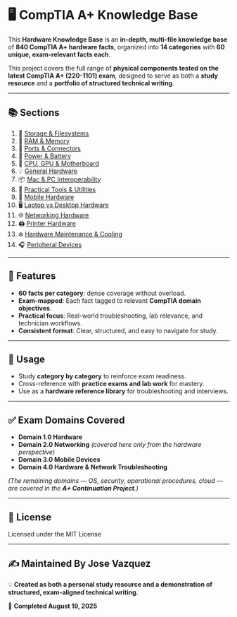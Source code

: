 # 🖥️ CompTIA A+ Knowledge Base  

This **Hardware Knowledge Base** is an **in-depth, multi-file knowledge base** of **840 CompTIA A+ hardware facts**, organized into **14 categories** with **60 unique, exam-relevant facts each**.  

This project covers the full range of **physical components tested on the latest CompTIA A+ (220-1101) exam**, designed to serve as both a **study resource** and a **portfolio of structured technical writing**.  

---

## 📚 Sections  

1. 💾 [Storage & Filesystems](sections/01-storage-and-filesystems.md)  
2. 🧠 [RAM & Memory](sections/02-ram-memory.md)  
3. 🔌 [Ports & Connectors](sections/03-ports-connectors.md)  
4. 🔋 [Power & Battery](sections/04-power-and-battery.md)  
5. 🧩 [CPU, GPU & Motherboard](sections/05-cpu-gpu-motherboard.md)  
6. 💡 [General Hardware](sections/06-general-hardware.md)  
7. 📦 [Mac & PC Interoperability](sections/07-mac-pc-interoperability.md)  
8. 🧰 [Practical Tools & Utilities](sections/08-practical-tools-utilities.md)  
9. 📱 [Mobile Hardware](sections/09-mobile-hardware.md)  
10. 🖥️ [Laptop vs Desktop Hardware](sections/10-laptop-vs-desktop-hardware.md)  
11. 🌐 [Networking Hardware](sections/11-networking-hardware.md)  
12. 🖨️ [Printer Hardware](sections/12-printer-hardware.md)  
13. ❄️ [Hardware Maintenance & Cooling](sections/13-maintenance-cooling.md)  
14. 🎧 [Peripheral Devices](sections/14-peripheral-devices.md)  

---

## 🎯 Features  

- **60 facts per category**: dense coverage without overload.  
- **Exam-mapped**: Each fact tagged to relevant **CompTIA domain objectives**.  
- **Practical focus**: Real-world troubleshooting, lab relevance, and technician workflows.  
- **Consistent format**: Clear, structured, and easy to navigate for study.  

---

## 🚀 Usage  

- Study **category by category** to reinforce exam readiness.  
- Cross-reference with **practice exams and lab work** for mastery.  
- Use as a **hardware reference library** for troubleshooting and interviews.  

---

## ✅ Exam Domains Covered  

- **Domain 1.0 Hardware**  
- **Domain 2.0 Networking** *(covered here only from the hardware perspective)*  
- **Domain 3.0 Mobile Devices**  
- **Domain 4.0 Hardware & Network Troubleshooting**  

*(The remaining domains — OS, security, operational procedures, cloud — are covered in the **A+ Continuation Project**.)*  

---

## 📜 License  
Licensed under the MIT License  

---

## ✍️ Maintained By **Jose Vazquez**  

💡 **Created as both a personal study resource and a demonstration of structured, exam-aligned technical writing.**  

📅 **Completed August 19, 2025**  
    

